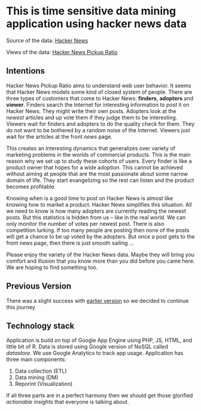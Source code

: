 
# This is time sensitive data mining application using hacker news data #

Source of the data: [Hacker News](https://news.ycombinator.com/)

Views of the data: [Hacker News Pickup Ratio](https://hnpickup.appspot.com)

## Intentions ##

Hacker News Pickup Ratio aims to understand web user behavior. It seems that Hacker News models some kind of closed system of people. There are three types of customers that come to Hacker News: <b>finders</b>, <b>adopters</b> and <b>viewer</b>. Finders search the Internet for interesting information to <i>post</i> it on Hacker News. They might write their own posts. Adopters look at the <i>newest</i> articles and up vote them if they judge them to be interesting. Viewers wait for finders and adopters to do the quality check for them. They do not want to be bothered by a random noise of the Internet. Viewers just wait for the articles at the front <i>news</i> page.

This creates an interesting dynamics that generalizes over variety of marketing problems in the worlds of commercial products. This is the main reason why we set up to study these cohorts of users. Every finder is like
a product owner that hopes for a wide adoption. This cannot be achieved without aiming at people that are the most passionate about some narrow domain of life. They start evangelizing so the rest can listen and the product becomes profitable.

Knowing when is a good time to post on Hacker News is almost like knowing how to market a product. Hacker News simplifies this situation. All we need to know is how many adopters are currently reading the newest posts.
But this statistics is hidden from us – like in the real world. We can only monitor the number of votes per newest post. There is also competition lurking. If too many people are posting then none of the posts will get a chance to be up voted by the adopters. But once a post gets to the front news page, then there is just smooth sailing ...

Please enjoy the variety of the Hacker News data. Maybe they will bring you comfort and illusion that you know more than you did before you came here. We are hoping to find something too.

## Previous Version ##

There was a slight success with [earlier version](https://github.com/entaroadun/hnpickup) so we decided to continue this journey.

## Technology stack ##

Application is build on top of Google App Engine using PHP, JS, HTML, and little bit of R. Data is stored using Google version of NoSQL called *datastore*. We use Google Analytics to track app usage. Application has three main components:

1. Data collection (ETL)
2. Data mining (DM)
3. Reporint (Visualization)

If all three parts are in a perfect harmony then we should get those glorified *actionable insights* that everyone is talking about.

